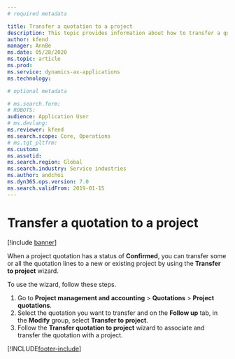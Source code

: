 ```yaml
---
# required metadata

title: Transfer a quotation to a project
description: This topic provides information about how to transfer a quotation to a new or existing project.
author: kfend
manager: AnnBe
ms.date: 05/28/2020
ms.topic: article
ms.prod: 
ms.service: dynamics-ax-applications
ms.technology: 

# optional metadata

# ms.search.form: 
# ROBOTS: 
audience: Application User
# ms.devlang: 
ms.reviewer: kfend
ms.search.scope: Core, Operations
# ms.tgt_pltfrm: 
ms.custom: 
ms.assetid: 
ms.search.region: Global
ms.search.industry: Service industries
ms.author: andchoi
ms.dyn365.ops.version: 7.0
ms.search.validFrom: 2019-01-15
---
```

# Transfer a quotation to a project

[!include [banner](../includes/banner.md)]

When a project quotation has a status of **Confirmed**, you can transfer some or all the quotation lines to a new or existing project by using the **Transfer to project** wizard. 

To use the wizard, follow these steps.

1. Go to **Project management and accounting** > **Quotations** > **Project quotations**.
2. Select the quotation you want to transfer and on the **Follow up** tab, in the **Modify** group, select **Transfer to project**.
3. Follow the **Transfer quotation to project** wizard to associate and transfer the quotation with a project.


[!INCLUDE[footer-include](../includes/footer-banner.md)]